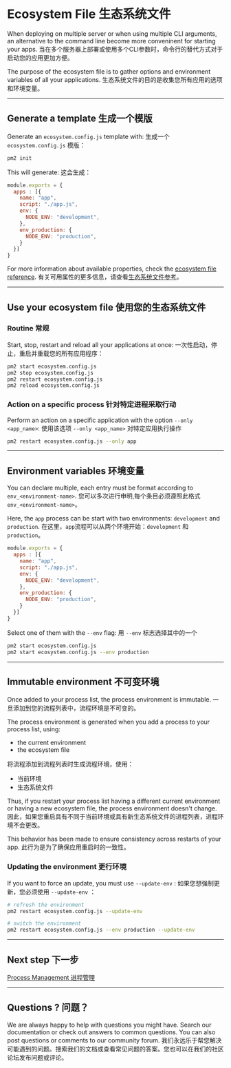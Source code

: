 # Ecosystem File 生态系统文件

When deploying on multiple server or when using multiple CLI arguments, an alternative to the command line become more conveninent for starting your apps.
当在多个服务器上部署或使用多个CLI参数时，命令行的替代方式对于启动您的应用更加方便。

The purpose of the ecosystem file is to gather options and environment variables of all your applications.
生态系统文件的目的是收集您所有应用的选项和环境变量。

---

## Generate a template 生成一个模版

Generate an `ecosystem.config.js` template with:
生成一个 `ecosystem.config.js` 模版：

```bash
pm2 init
```

This will generate: 这会生成：

```javascript
module.exports = {
  apps : [{
    name: "app",
    script: "./app.js",
    env: {
      NODE_ENV: "development",
    },
    env_production: {
      NODE_ENV: "production",
    }
  }]
}
```

For more information about available properties, check the [ecosystem file reference](runtime/references/ecosystem-file.md).
有关可用属性的更多信息，请查看[生态系统文件参考](runtime/references/ecosystem-file.md)。

---

## Use your ecosystem file 使用您的生态系统文件

### Routine 常规

Start, stop, restart and reload all your applications at once:
一次性启动，停止，重启并重载您的所有应用程序：

```bash
pm2 start ecosystem.config.js
pm2 stop ecosystem.config.js
pm2 restart ecosystem.config.js
pm2 reload ecosystem.config.js
```

### Action on a specific process 针对特定进程采取行动

Perform an action on a specific application with the option `--only <app_name>`:
使用该选项 `--only <app_name>` 对特定应用执行操作

```bash
pm2 restart ecosystem.config.js --only app
```

---

## Environment variables 环境变量

You can declare multiple, each entry must be format according to `env_<environment-name>`.
您可以多次进行申明,每个条目必须遵照此格式 `env_<environment-name>`。

Here, the `app` process can be start with two environments: `development` and `production`.
在这里，`app`流程可以从两个环境开始：`development` 和 `production`。

```javascript
module.exports = {
  apps : [{
    name: "app",
    script: "./app.js",
    env: {
      NODE_ENV: "development",
    },
    env_production: {
      NODE_ENV: "production",
    }
  }]
}
```

Select one of them with the `--env` flag:
用 `--env` 标志选择其中的一个

```bash
pm2 start ecosystem.config.js
pm2 start ecosystem.config.js --env production
```

---

## Immutable environment 不可变环境

Once added to your process list, the process environment is immutable.
一旦添加到您的流程列表中，流程环境是不可变的。

The process environment is generated when you add a process to your process list, using:
- the current environment
- the ecosystem file

将流程添加到流程列表时生成流程环境，使用：
- 当前环境
- 生态系统文件

Thus, if you restart your process list having a different current environment or having a new ecosystem file, the process environment doesn't change.
因此，如果您重启具有不同于当前环境或具有新生态系统文件的进程列表，进程环境不会更改。

This behavior has been made to ensure consistency across restarts of your app.
此行为是为了确保应用重启时的一致性。

### Updating the environment 更行环境

If you want to force an update, you must use `--update-env` : 
如果您想强制更新，您必须使用 `--update-env` ：

```bash
# refresh the environment
pm2 restart ecosystem.config.js --update-env

# switch the environment
pm2 restart ecosystem.config.js --env production --update-env
```

---

## Next step 下一步

[Process Management 进程管理](runtime/guide/process-management.md)

---

## Questions ? 问题？

We are always happy to help with questions you might have. Search our documentation or check out answers to common questions. You can also post questions or comments to our community forum.
我们永远乐于帮您解决可能遇到的问题。搜索我们的文档或查看常见问题的答案。您也可以在我们的社区论坛发布问题或评论。